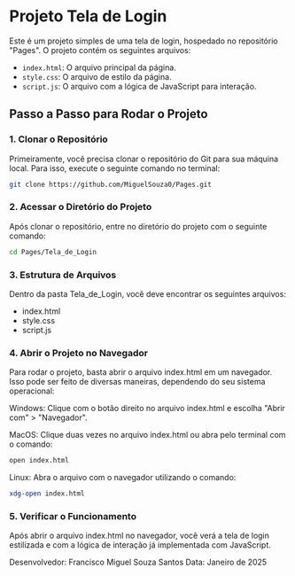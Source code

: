 # Projeto Tela de Login

Este é um projeto simples de uma tela de login, hospedado no repositório "Pages". O projeto contém os seguintes arquivos:

- `index.html`: O arquivo principal da página.
- `style.css`: O arquivo de estilo da página.
- `script.js`: O arquivo com a lógica de JavaScript para interação.

## Passo a Passo para Rodar o Projeto

### 1. Clonar o Repositório

Primeiramente, você precisa clonar o repositório do Git para sua máquina local. Para isso, execute o seguinte comando no terminal:

```bash
git clone https://github.com/MiguelSouza0/Pages.git
```
### 2. Acessar o Diretório do Projeto

Após clonar o repositório, entre no diretório do projeto com o seguinte comando:

```bash
cd Pages/Tela_de_Login
```

### 3. Estrutura de Arquivos

Dentro da pasta Tela_de_Login, você deve encontrar os seguintes arquivos:

* index.html
* style.css
* script.js

### 4. Abrir o Projeto no Navegador

Para rodar o projeto, basta abrir o arquivo index.html em um navegador. Isso pode ser feito de diversas maneiras, dependendo do seu sistema operacional:

Windows: Clique com o botão direito no arquivo index.html e escolha "Abrir com" > "Navegador".

MacOS: Clique duas vezes no arquivo index.html ou abra pelo terminal com o comando:

```bash
open index.html
```
Linux: Abra o arquivo com o navegador utilizando o comando:

```bash
xdg-open index.html
```

### 5. Verificar o Funcionamento

Após abrir o arquivo index.html no navegador, você verá a tela de login estilizada e com a lógica de interação já implementada com JavaScript.







Desenvolvedor: Francisco Miguel Souza Santos
Data: Janeiro de 2025